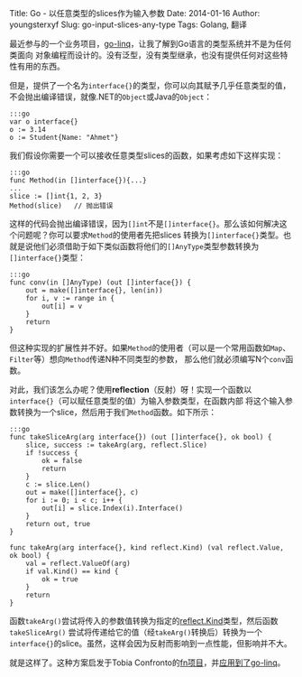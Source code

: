 Title: Go - 以任意类型的slices作为输入参数
Date: 2014-01-16
Author: youngsterxyf
Slug: go-input-slices-any-type
Tags: Golang, 翻译

最近参与的一个业务项目，[go-linq](https://github.com/ahmetalpbalkan/go-linq)，让我了解到Go语言的类型系统并不是为任何类面向
对象编程而设计的。没有泛型，没有类型继承，也没有提供任何对这些特性有用的东西。

但是，提供了一个名为`interface{}`的类型，你可以向其赋予几乎任意类型的值，不会抛出编译错误，就像.NET的`Object`或Java的`Object`：

    :::go
    var o interface{}
    o := 3.14
    o := Student{Name: "Ahmet"}

我们假设你需要一个可以接收任意类型slices的函数，如果考虑如下这样实现：

    :::go
    func Method(in []interface{}){...}
    ...
    slice := []int{1, 2, 3}
    Method(slice)   // 抛出错误

这样的代码会抛出编译错误，因为`[]int`不是`[]interface{}`。那么该如何解决这个问题呢？你可以要求`Method`的使用者先把slices
转换为`[]interface{}`类型。也就是说他们必须借助于如下类似函数将他们的`[]AnyType`类型参数转换为`[]interface{}`类型：

    :::go
    func conv(in []AnyType) (out []interface{}) {
        out = make([]interface{}, len(in))
        for i, v := range in {
            out[i] = v
        }
        return
    }

但这种实现的扩展性并不好。如果`Method`的使用者（可以是一个常用函数如`Map`、`Filter`等）想向`Method`传递N种不同类型的参数，
那么他们就必须编写N个`conv`函数。

对此，我们该怎么办呢？使用**reflection**（反射）呀！实现一个函数以`interface{}`（可以赋任意类型的值）为输入参数类型，在函数内部
将这个输入参数转换为一个slice，然后用于我们`Method`函数。如下所示：

    :::go
    func takeSliceArg(arg interface{}) (out []interface{}, ok bool) {
        slice, success := takeArg(arg, reflect.Slice)
        if !success {
            ok = false
            return
        }
        c := slice.Len()
        out = make([]interface{}, c)
        for i := 0; i < c; i++ {
            out[i] = slice.Index(i).Interface()
        }
        return out, true
    }

    func takeArg(arg interface{}, kind reflect.Kind) (val reflect.Value, ok bool) {
        val = reflect.ValueOf(arg)
        if val.Kind() == kind {
            ok = true
        }
        return
    }

函数`takeArg()`尝试将传入的参数值转换为指定的[reflect.Kind](http://golang.org/pkg/reflect/#Kind)类型，然后函数`takeSliceArg()`
尝试将传递给它的值（经`takeArg()`转换后）转换为一个`interface{}`的slice。虽然，这样会因为反射而影响到一点性能，但影响并不大。

就是这样了。这种方案启发于Tobia Confronto的[fn项目](https://github.com/tobia/fn)，并[应用到了go-linq](https://github.com/ahmetalpbalkan/go-linq/commit/fa1548dc4ad8126e62c1848df6e6d961753d976e#diff-3)。